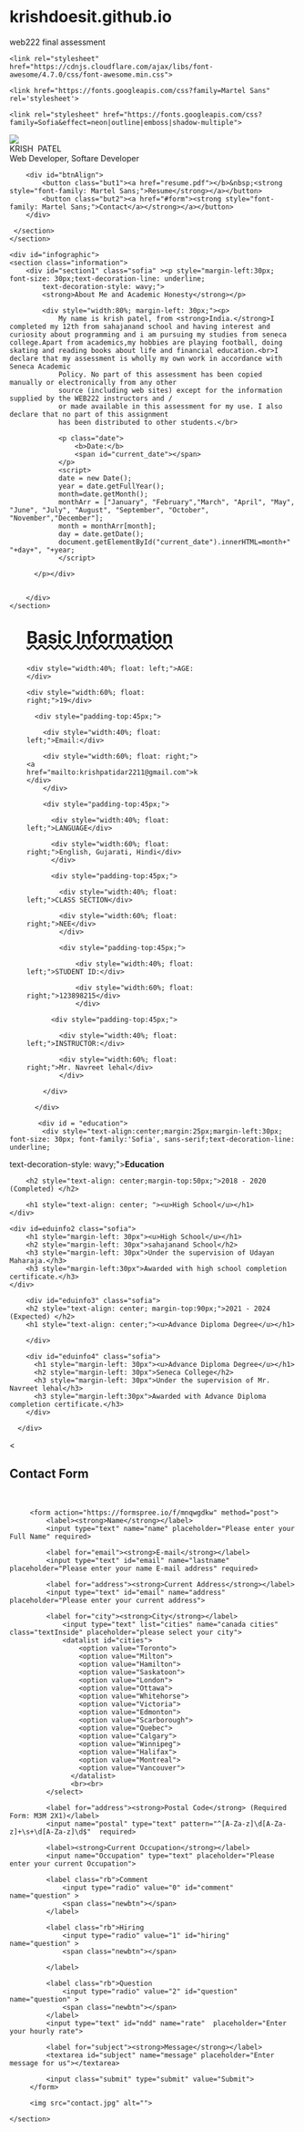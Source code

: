 # krishdoesit.github.io
web222 final assessment
<!DOCTYPE html>
<html lang="en">
<head>
    <meta charset="utf-8" />    
    <title>Profile</title>
</head>
    <link rel="stylesheet" href="style.css" type="text/css">
    <script src="script.js"></script>
    <link href='https://fonts.googleapis.com/css?family=Monoton' rel='stylesheet'>
    <link rel="stylesheet" href="css/style.css" type="text/css" />

    <link rel="stylesheet" href="https://cdnjs.cloudflare.com/ajax/libs/font-awesome/4.7.0/css/font-awesome.min.css">

    <link href="https://fonts.googleapis.com/css?family=Martel Sans" rel='stylesheet'>

    <link rel="stylesheet" href="https://fonts.googleapis.com/css?family=Sofia&effect=neon|outline|emboss|shadow-multiple">
<body>
    <section id="Flex">
     <section class="poster" id="about">
         <div id="imgbox">
        <img id ="krishimg" src="pic.jpeg"/>
         </div>
         <div id="nameDesign">KRISH &nbsp;PATEL</div>
        <div id="profession">Web Developer, Softare Developer</div>
        
        <div id="btnAlign">
            <button class="but1"><a href="resume.pdf"></b>&nbsp;<strong style="font-family: Martel Sans;">Resume</strong></a></button>
            <button class="but2"><a href="#form"><strong style="font-family: Martel Sans;">Contact</a></strong></a></button>
        </div>
        
     </section>
    </section>
    
    <div id="infographic">
    <section class="information">
        <div id="section1" class="sofia" ><p style="margin-left:30px; font-size: 30px;text-decoration-line: underline;
            text-decoration-style: wavy;">
            <strong>About Me and Academic Honesty</strong></p>
        
            <div style="width:80%; margin-left: 30px;"><p>
                My name is krish patel, from <strong>India.</strong>I completed my 12th from sahajanand school and having interest and curiosity about programming and i am pursuing my studies from seneca college.Apart from academics,my hobbies are playing football, doing skating and reading books about life and financial education.<br>I declare that my assessment is wholly my own work in accordance with Seneca Academic
                Policy. No part of this assessment has been copied manually or electronically from any other
                source (including web sites) except for the information supplied by the WEB222 instructors and /
                or made available in this assessment for my use. I also declare that no part of this assignment
                has been distributed to other students.</br>

                <p class="date">
                    <b>Date:</b> 
                    <span id="current_date"></span>
                </p>
                <script>
                date = new Date();
                year = date.getFullYear();
                month=date.getMonth();
                monthArr = ["January", "February","March", "April", "May", "June", "July", "August", "September", "October", "November","December"];
                month = monthArr[month];
                day = date.getDate();
                document.getElementById("current_date").innerHTML=month+" "+day+", "+year;                 
                </script>
                 
          </p></div>
          
        
        </div>
    </section>
</div>

<div id="Basic" class="sofia"><p style="margin-left:30px; font-size: 30px;text-decoration-line: underline;
    text-decoration-style: wavy;"><strong>Basic Information</strong></p>

<div style="width:60%; margin-left: 30px;">

  <div>

    <div style="width:40%; float: left;">AGE:</div>

    <div style="width:60%; float: right;">19</div>

  </div>

      <div style="padding-top:45px;">

        <div style="width:40%; float: left;">Email:</div>

        <div style="width:60%; float: right;"><a href="mailto:krishpatidar2211@gmail.com">krishpatidar2211@gmail.com</a></div>
        </div>

        <div style="padding-top:45px;">

          <div style="width:40%; float: left;">LANGUAGE</div>

          <div style="width:60%; float: right;">English, Gujarati, Hindi</div>
          </div>

          <div style="padding-top:45px;">

            <div style="width:40%; float: left;">CLASS SECTION</div>
  
            <div style="width:60%; float: right;">NEE</div>
            </div>

            <div style="padding-top:45px;">

                <div style="width:40%; float: left;">STUDENT ID:</div>
      
                <div style="width:60%; float: right;">123898215</div>
                </div>                
         
          <div style="padding-top:45px;">

            <div style="width:40%; float: left;">INSTRUCTOR:</div>
  
            <div style="width:60%; float: right;">Mr. Navreet lehal</div>
            </div>

        </div>

      </div>
</div>


           <div id = "education">
            <div style="text-align:center;margin:25px;margin-left:30px; font-size: 30px; font-family:'Sofia', sans-serif;text-decoration-line: underline;
  text-decoration-style: wavy;"><strong>Education</strong></div>

<div class="edu1">
    <div id="eduinfo1" class="sofia">
 
        <h2 style="text-align: center;margin-top:50px;">2018 - 2020 (Completed) </h2>
     
        <h1 style="text-align: center; "><u>High School</u></h1>
    </div>

    <div id=eduinfo2 class="sofia">
        <h1 style="margin-left: 30px"><u>High School</u></h1>
        <h2 style="margin-left: 30px">sahajanand School</h2>
        <h3 style="margin-left: 30px">Under the supervision of Udayan Maharaja.</h3>
        <h3 style="margin-left:30px">Awarded with high school completion certificate.</h3>
    </div>
</div>
    <div class="edu2">
 
        <div id="eduinfo3" class="sofia">
        <h2 style="text-align: center; margin-top:90px;">2021 - 2024 (Expected) </h2>
        <h1 style="text-align: center;"><u>Advance Diploma Degree</u></h1>
          
        </div>
     
        <div id="eduinfo4" class="sofia">
          <h1 style="margin-left: 30px"><u>Advance Diploma Degree</u></h1>
          <h2 style="margin-left: 30px">Seneca College</h2>
          <h3 style="margin-left: 30px">Under the supervision of Mr. Navreet lehal</h3>
          <h3 style="margin-left:30px">Awarded with Advance Diploma completion certificate.</h3>
        </div>
     
      </div>    
</div> 
           
           
<
    <section class="form">
         <h2 class="main-heading ">Contact Form</h2> <br>

         <form action="https://formspree.io/f/mnqwgdkw" method="post">
             <label><strong>Name</strong></label>
             <input type="text" name="name" placeholder="Please enter your Full Name" required>
             
             <label for="email"><strong>E-mail</strong></label>
             <input type="text" id="email" name="lastname" placeholder="Please enter your name E-mail address" required>
             
             <label for="address"><strong>Current Address</strong></label>
             <input type="text" id="email" name="address" placeholder="Please enter your current address">
            
             <label for="city"><strong>City</strong></label>                    
                 <input type="text" list="cities" name="canada cities" class="textInside" placeholder="please select your city">
                 <datalist id="cities">
                     <option value="Toronto">
                     <option value="Milton">
                     <option value="Hamilton">
                     <option value="Saskatoon">
                     <option value="London">
                     <option value="Ottawa">
                     <option value="Whitehorse">
                     <option value="Victoria">
                     <option value="Edmonton">
                     <option value="Scarborough">
                     <option value="Quebec">
                     <option value="Calgary">
                     <option value="Winnipeg">
                     <option value="Halifax">
                     <option value="Montreal">
                     <option value="Vancouver">
                   </datalist>
                   <br><br>
             </select>
             
             <label for="address"><strong>Postal Code</strong> (Required Form: M3M 2X1)</label>
             <input name="postal" type="text" pattern="^[A-Za-z]\d[A-Za-z]+\s+\d[A-Za-z]\d$"  required>
              
             <label><strong>Current Occupation</strong></label>
             <input name="Occupation" type="text" placeholder="Please enter your current Occupation">

             <label class="rb">Comment
                 <input type="radio" value="0" id="comment"  name="question" >
                 <span class="newbtn"></span>
             </label>

             <label class="rb">Hiring
                 <input type="radio" value="1" id="hiring"  name="question" >
                 <span class="newbtn"></span>
                 
             </label>

             <label class="rb">Question
                 <input type="radio" value="2" id="question"  name="question" >
                 <span class="newbtn"></span>
             </label>
             <input type="text" id="ndd" name="rate"  placeholder="Enter your hourly rate">
          
             <label for="subject"><strong>Message</strong></label>
             <textarea id="subject" name="message" placeholder="Enter message for us"></textarea>

             <input class="submit" type="submit" value="Submit">
         </form>

         <img src="contact.jpg" alt="">

    </section>

 </div>
</section>
<script src="script.js"></script>
</body>
</html>
